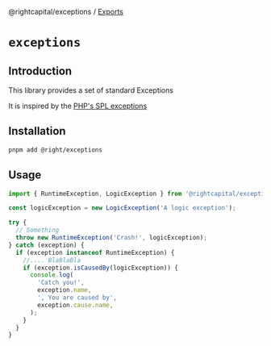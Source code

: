 @rightcapital/exceptions / [Exports](modules.md)

# `exceptions`

## Introduction

This library provides a set of standard Exceptions

It is inspired by the [PHP's SPL exceptions](https://www.php.net/manual/en/spl.exceptions.php)

## Installation

```bash
pnpm add @right/exceptions
```

## Usage

```typescript
import { RuntimeException, LogicException } from '@rightcapital/exceptions';

const logicException = new LogicException('A logic exception');

try {
  // Something
  throw new RuntimeException('Crash!', logicException);
} catch (exception) {
  if (exception instanceof RuntimeException) {
    //.... BlaBlaBla
    if (exception.isCausedBy(logicException)) {
      console.log(
        'Catch you!',
        exception.name,
        ', You are caused by',
        exception.cause.name,
      );
    }
  }
}
```

